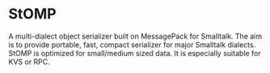 StOMP
=====

A multi-dialect object serializer built on MessagePack for Smalltalk. The aim is to provide portable, fast, compact serializer for major Smalltalk dialects.  StOMP is optimized for small/medium sized data. It is especially suitable for KVS or RPC.